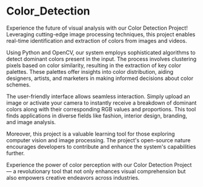 # Color_Detection

Experience the future of visual analysis with our Color Detection Project! Leveraging cutting-edge image processing techniques, this project enables real-time identification and extraction of colors from images and videos.

Using Python and OpenCV, our system employs sophisticated algorithms to detect dominant colors present in the input. The process involves clustering pixels based on color similarity, resulting in the extraction of key color palettes. These palettes offer insights into color distribution, aiding designers, artists, and marketers in making informed decisions about color schemes.

The user-friendly interface allows seamless interaction. Simply upload an image or activate your camera to instantly receive a breakdown of dominant colors along with their corresponding RGB values and proportions. This tool finds applications in diverse fields like fashion, interior design, branding, and image analysis.

Moreover, this project is a valuable learning tool for those exploring computer vision and image processing. The project's open-source nature encourages developers to contribute and enhance the system's capabilities further.

Experience the power of color perception with our Color Detection Project — a revolutionary tool that not only enhances visual comprehension but also empowers creative endeavors across industries.
